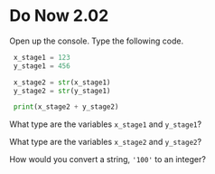 # Do Now 2.02

Open up the console. Type the following code.

```python
 x_stage1 = 123
 y_stage1 = 456

 x_stage2 = str(x_stage1)
 y_stage2 = str(y_stage1)

 print(x_stage2 + y_stage2)
```

What type are the variables `x_stage1` and `y_stage1`?   
   
   


What type are the variables `x_stage2` and `y_stage2`?   
   
   


How would you convert a string, `'100'` to an integer?

